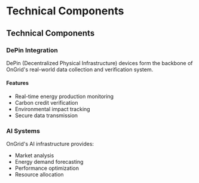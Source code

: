 # Technical Components

## Technical Components

### DePin Integration

DePin (Decentralized Physical Infrastructure) devices form the backbone of OnGrid's real-world data collection and verification system.

#### Features

* Real-time energy production monitoring
* Carbon credit verification
* Environmental impact tracking
* Secure data transmission

### AI Systems

OnGrid's AI infrastructure provides:

* Market analysis
* Energy demand forecasting
* Performance optimization
* Resource allocation
